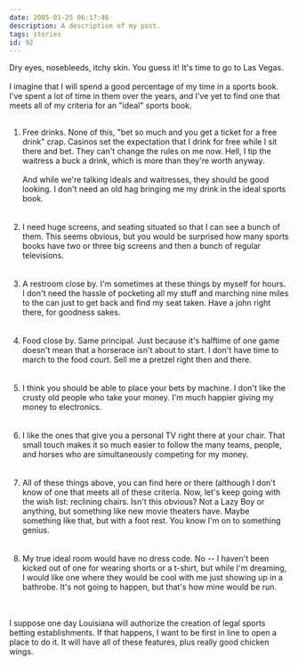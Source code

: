 ```yaml
---
date: 2005-01-25 06:17:46
description: A description of my post.
tags: stories
id: 92
---
```

Dry eyes, nosebleeds, itchy skin.  You guess it!  It's time to go to Las Vegas.<br />
<br />
I imagine that I will spend a good percentage of my time in a sports book.  I've spent a lot of time in them over the years, and I've yet to find one that meets all of my criteria for an "ideal" sports book.<br />
<br />
<ol><li>Free drinks.  None of this, "bet so much and you get a ticket for a free drink" crap.  Casinos set the expectation that I drink for free while I sit there and bet.  They can't change the rules on me now.  Hell, I tip the waitress a buck a drink, which is more than they're worth anyway.<br /><br />And while we're talking ideals and waitresses, they should be good looking.  I don't need an old hag bringing me my drink in the ideal sports book.</li>
<!--more--><br /><br /><li>I need huge screens, and seating situated so that I can see a bunch of them.  This seems obvious, but you would be surprised how many sports books have two or three big screens and then a bunch of regular televisions.</li><br />
<br />
<li>A restroom close by.  I'm sometimes at these things by myself for hours.  I don't need the hassle of pocketing all my stuff and marching nine miles to the can just to get back and find my seat taken.  Have a john right there, for goodness sakes.</li><br />
<br />
<li>Food close by.  Same principal.  Just because it's halftime of one game doesn't mean that a horserace isn't about to start.  I don't have time to march to the food court.  Sell me a pretzel right then and there.</li><br />
<br />
<li>I think you should be able to place your bets by machine.  I don't like the crusty old people who take your money.  I'm much happier giving my money to electronics.</li><br />
<br />
<li>I like the ones that give you a personal TV right there at your chair.  That small touch makes it so much easier to follow the many teams, people, and horses who are simultaneously competing for my money.</li><br />
<br />
<li>All of these things above, you can find here or there (although I don't know of one that meets all of these criteria.  Now, let's keep going with the wish list:  reclining chairs.  Isn't this obvious?  Not a Lazy Boy or anything, but something like new movie theaters have.  Maybe something like that, but with a foot rest.  You know I'm on to something genius.</li><br />
<br />
<li>My true ideal room would have no dress code.  No -- I haven't been kicked out of one for wearing shorts or a t-shirt, but while I'm dreaming, I would like one where they would be cool with me just showing up in a bathrobe.  It's not going to happen, but that's how mine would be run.</li></ol><br />
<br />
I suppose one day Louisiana will authorize the creation of legal sports betting establishments.  If that happens, I want to be first in line to open a place to do it.  It will have all of these features, plus really good chicken wings.
